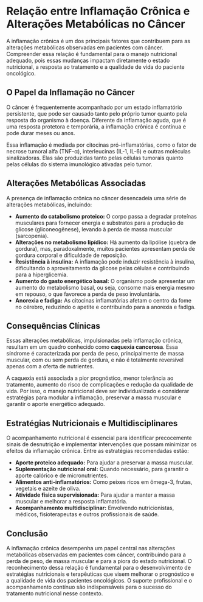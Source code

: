# Relação entre Inflamação Crônica e Alterações Metabólicas no Câncer

A inflamação crônica é um dos principais fatores que contribuem para as alterações metabólicas observadas em pacientes com câncer. Compreender essa relação é fundamental para o manejo nutricional adequado, pois essas mudanças impactam diretamente o estado nutricional, a resposta ao tratamento e a qualidade de vida do paciente oncológico.

## O Papel da Inflamação no Câncer

O câncer é frequentemente acompanhado por um estado inflamatório persistente, que pode ser causado tanto pelo próprio tumor quanto pela resposta do organismo à doença. Diferente da inflamação aguda, que é uma resposta protetora e temporária, a inflamação crônica é contínua e pode durar meses ou anos.

Essa inflamação é mediada por citocinas pró-inflamatórias, como o fator de necrose tumoral alfa (TNF-α), interleucinas (IL-1, IL-6) e outras moléculas sinalizadoras. Elas são produzidas tanto pelas células tumorais quanto pelas células do sistema imunológico ativadas pelo tumor.

## Alterações Metabólicas Associadas

A presença de inflamação crônica no câncer desencadeia uma série de alterações metabólicas, incluindo:

- **Aumento do catabolismo proteico:** O corpo passa a degradar proteínas musculares para fornecer energia e substratos para a produção de glicose (gliconeogênese), levando à perda de massa muscular (sarcopenia).
- **Alterações no metabolismo lipídico:** Há aumento da lipólise (quebra de gordura), mas, paradoxalmente, muitos pacientes apresentam perda de gordura corporal e dificuldade de reposição.
- **Resistência à insulina:** A inflamação pode induzir resistência à insulina, dificultando o aproveitamento da glicose pelas células e contribuindo para a hiperglicemia.
- **Aumento do gasto energético basal:** O organismo pode apresentar um aumento do metabolismo basal, ou seja, consome mais energia mesmo em repouso, o que favorece a perda de peso involuntária.
- **Anorexia e fadiga:** As citocinas inflamatórias afetam o centro da fome no cérebro, reduzindo o apetite e contribuindo para a anorexia e fadiga.

## Consequências Clínicas

Essas alterações metabólicas, impulsionadas pela inflamação crônica, resultam em um quadro conhecido como **caquexia cancerosa**. Essa síndrome é caracterizada por perda de peso, principalmente de massa muscular, com ou sem perda de gordura, e não é totalmente reversível apenas com a oferta de nutrientes.

A caquexia está associada a pior prognóstico, menor tolerância ao tratamento, aumento do risco de complicações e redução da qualidade de vida. Por isso, o manejo nutricional deve ser individualizado e considerar estratégias para modular a inflamação, preservar a massa muscular e garantir o aporte energético adequado.

## Estratégias Nutricionais e Multidisciplinares

O acompanhamento nutricional é essencial para identificar precocemente sinais de desnutrição e implementar intervenções que possam minimizar os efeitos da inflamação crônica. Entre as estratégias recomendadas estão:

- **Aporte proteico adequado:** Para ajudar a preservar a massa muscular.
- **Suplementação nutricional oral:** Quando necessário, para garantir o aporte calórico e de micronutrientes.
- **Alimentos anti-inflamatórios:** Como peixes ricos em ômega-3, frutas, vegetais e azeite de oliva.
- **Atividade física supervisionada:** Para ajudar a manter a massa muscular e melhorar a resposta inflamatória.
- **Acompanhamento multidisciplinar:** Envolvendo nutricionistas, médicos, fisioterapeutas e outros profissionais de saúde.

## Conclusão

A inflamação crônica desempenha um papel central nas alterações metabólicas observadas em pacientes com câncer, contribuindo para a perda de peso, de massa muscular e para a piora do estado nutricional. O reconhecimento dessa relação é fundamental para o desenvolvimento de estratégias nutricionais e terapêuticas que visem melhorar o prognóstico e a qualidade de vida dos pacientes oncológicos. O suporte profissional e o acompanhamento contínuo são indispensáveis para o sucesso do tratamento nutricional nesse contexto.